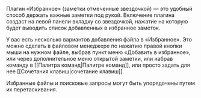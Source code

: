 Плагин «Избранное» (заметки отмеченные звездочкой) — это удобный способ держать важные заметки под рукой. Включение плагина создаст на левой панели вкладку со звездочкой, нажатие на которую будет выводить список добавленных в избранное заметок.

У вас есть несколько вариантов добавления файла в «Избранное». Это можно сделать в файловом менеджере по нажатию правой кнопки мыши на нужном файле, выбрав пункт меню «Добавить в избранное», или через дополнительное меню открытой заметки, или набрав команду в [[Палитра команд|Палитре команд]], или просто задать для нее [[Сочетания клавиш|сочетание клавиш]].

Избранные файлы и поисковые запросы могут быть упорядочены путем их перетаскивания.